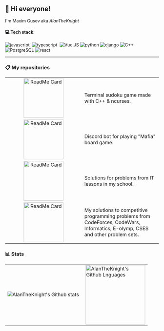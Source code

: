 ## :wave: Hi everyone!

I'm Maxim Gusev aka *AlanTheKnight*

#### :computer: Tech stack:

<img alt="javascript" src="https://img.shields.io/badge/javascript-000000.svg?&style=for-the-badge&logo=javascript&logoColor=F7DF1E" />&nbsp;
<img alt="typescript" src="https://img.shields.io/badge/typescript-007ACC.svg?&style=for-the-badge&logo=typescript&logoColor=fff" />&nbsp;
<img alt="Vue.JS" src="https://img.shields.io/badge/vuejs-4FC08D.svg?&style=for-the-badge&logo=vuedotjs&logoColor=fff">
<img alt="python" src="https://img.shields.io/badge/python-3776AB.svg?&style=for-the-badge&logo=python&logoColor=fff">
<img alt="django" src="https://img.shields.io/badge/django-092E20.svg?&style=for-the-badge&logo=django&logoColor=fff">
<img alt="C++" src="https://img.shields.io/badge/c++-00599C.svg?&style=for-the-badge&logo=cplusplus&logoColor=fff">
<img alt="PostgreSQL" src="https://img.shields.io/badge/postgresql-4169E1.svg?&style=for-the-badge&logo=postgresql&logoColor=fff">
<img alt="react" src="https://img.shields.io/badge/react-61DAFB.svg?&style=for-the-badge&logo=react&logoColor=fff" />&nbsp;

---

### 📋 My repositories

<table>
  <tr>
    <td width="50%" align="center">
      <a href="https://github.com/alantheknight/sudoku">
        <img src="https://github-readme-stats.vercel.app/api/pin/?username=alantheknight&repo=sudoku&theme=radical" height="130px" alt="ReadMe Card"/>
      </a>
    </td>
    <td>
      Terminal sudoku game made with C++ & ncurses.
    </td>
  </tr>
  <tr>
    <td width="50%" align="center">
      <a href="https://github.com/alantheknight/discord-mafia-bot">
        <img src="https://github-readme-stats.vercel.app/api/pin/?username=alantheknight&repo=discord-mafia-bot&theme=radical" height="130px" alt="ReadMe Card"/>
      </a>
    </td>
    <td>
      Discord bot for playing "Mafia" board game.
    </td>
  </tr>
  <tr>
    <td width="50%" align="center">
      <a href="https://github.com/alantheknight/school-ict-lessons">
        <img src="https://github-readme-stats.vercel.app/api/pin/?username=alantheknight&repo=school-ict-lessons&theme=radical" height="130px" alt="ReadMe Card"/>
      </a>
    </td>
    <td>
      Solutions for problems from IT lessons in my school.
    </td>
  </tr>
  <tr>
    <td width="50%" align="center">
      <a href="https://github.com/alantheknight/competitive">
        <img src="https://github-readme-stats.vercel.app/api/pin/?username=alantheknight&repo=competitive&theme=radical" height="130px" alt="ReadMe Card"/>
      </a>
    </td>
    <td>
      My solutions to competitive programming problems from CodeForces, CodeWars, Informatics, E-olymp, CSES and other problem sets.
    </td>
  </tr>
</table>

### 📊 Stats

<table>
  <tr>
    <td>
      <img align="left" src="https://github-readme-streak-stats.herokuapp.com/?user=AlanTheKnight&theme=radical&hide_border=true" alt="AlanTheKnight's Github stats"/>
    </td>
    <td>
      <img height="195px" align="right" alt="AlanTheKnight's Github Lnguages" src="https://github-readme-stats-eight-theta.vercel.app/api/top-langs/?username=AlanTheKnight&theme=radical&layout=compact&hide_border=true" />
    </td>
  </tr>
</table>
